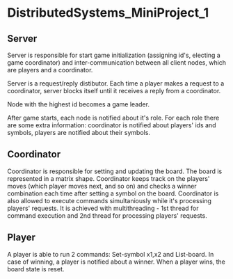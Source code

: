 # DistributedSystems_MiniProject_1


## Server

Server is responsible for start game initialization (assigning id's, electing a game coordinator) and inter-communication between all client nodes, which are players and a coordinator.

Server is a request/reply distibutor. Each time a player makes a request to a coordinator, server blocks itself until it receives a reply from a coordinator.

Node with the highest id becomes a game leader.

After game starts, each node is notified about it's role. For each role there are some extra information: coordinator is notified about players' ids and symbols, players are notified about their symbols.


## Coordinator

Coordinator is responsible for setting and updating the board. The board is represented in a matrix shape.
Coordinator keeps track on the players' moves (which player moves next, and so on) and checks a winner combination each time after setting a symbol on the board.
Coordinator is also allowed to execute commands simultaniously while it's processing players' requests. It is achieved with multithreading - 1st thread for command execution and 2nd thread for processing players' requests.

## Player

A player is able to run 2 commands: Set-symbol x1,x2 and List-board. In case of winning, a player is notified about a winner. When a player wins, the board state is reset.
